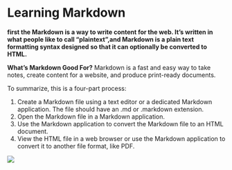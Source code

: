# Learning Markdown

**first the Markdown is a way to write content for the web. It’s written in what people like to call “plaintext”,and
Markdown is a plain text formatting syntax designed so that it can optionally be converted to HTML.**

**What’s Markdown Good For?**
Markdown is a fast and easy way to take notes, create content for a website, and produce print-ready documents.



To summarize, this is a four-part process:

1. Create a Markdown file using a text editor or a dedicated Markdown application. The file should have an .md or .markdown extension.
2. Open the Markdown file in a Markdown application.
3. Use the Markdown application to convert the Markdown file to an HTML document.
4. View the HTML file in a web browser or use the Markdown application to convert it to another file format, like PDF.

![](https://miro.medium.com/max/1400/0*lzRmzAy5OICef7rK.png)
